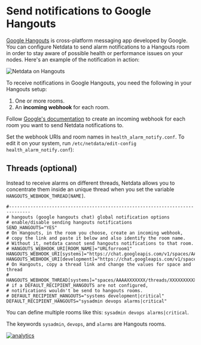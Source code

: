 <!--
title: "Send notifications to Google Hangouts"
description: "Send alerts to Send notifications to Google Hangouts any time an anomaly or performance issue strikes a node in your infrastructure."
sidebar_label: "Google Hangouts"
custom_edit_url: https://github.com/netdata/netdata/edit/master/health/notifications/hangouts/README.md
-->

# Send notifications to Google Hangouts

[Google Hangouts](https://hangouts.google.com/) is cross-platform messaging app developed by Google. You can configure
Netdata to send alarm notifications to a Hangouts room in order to stay aware of possible health or performance issues
on your nodes. Here's an example of the notification in action:

![Netdata on Hangouts](https://user-images.githubusercontent.com/1153921/66427166-47de6900-e9c8-11e9-8322-b4b03f084dc1.png)

To receive notifications in Google Hangouts, you need the following in your Hangouts setup:

1.   One or more rooms.
2.   An **incoming webhook** for each room.

Follow [Google's documentation](https://developers.google.com/hangouts/chat/how-tos/webhooks) to create an incoming
webhook for each room you want to send Netdata notifications to.

Set the webhook URIs and room names in `health_alarm_notify.conf`. To edit it on your system, run
`/etc/netdata/edit-config health_alarm_notify.conf`):

## Threads (optional)

Instead to receive alarms on different threads, Netdata allows you to concentrate them inside an unique thread when you
set the variable `HANGOUTS_WEBHOOK_THREAD[NAME]`.

```
#------------------------------------------------------------------------------
# hangouts (google hangouts chat) global notification options
# enable/disable sending hangouts notifications
SEND_HANGOUTS="YES"
# On Hangouts, in the room you choose, create an incoming webhook,
# copy the link and paste it below and also identify the room name.
# Without it, netdata cannot send hangouts notifications to that room.
# HANGOUTS_WEBHOOK_URI[ROOM_NAME]="URLforroom1"
HANGOUTS_WEBHOOK_URI[systems]="https://chat.googleapis.com/v1/spaces/AAAAXXXXXXX/..."
HANGOUTS_WEBHOOK_URI[development]="https://chat.googleapis.com/v1/spaces/AAAAYYYYY/..."
# On Hangouts, copy a thread link and change the values for space and thread
# HANGOUTS_WEBHOOK_THREAD[systems]="spaces/AAAAXXXXXXX/threads/XXXXXXXXXXX"
# if a DEFAULT_RECIPIENT_HANGOUTS are not configured,
# notifications wouldn't be send to hangouts rooms.
# DEFAULT_RECIPIENT_HANGOUTS="systems development|critical"
DEFAULT_RECIPIENT_HANGOUTS="sysadmin devops alarms|critical"
```

You can define multiple rooms like this: `sysadmin devops alarms|critical`.

The keywords `sysadmin`, `devops`, and `alarms` are Hangouts rooms.

[![analytics](https://www.google-analytics.com/collect?v=1&aip=1&t=pageview&_s=1&ds=github&dr=https%3A%2F%2Fgithub.com%2Fnetdata%2Fnetdata&dl=https%3A%2F%2Fmy-netdata.io%2Fgithub%2Fhealth%2Fnotifications%2Fhangouts%2FREADME&_u=MAC~&cid=5792dfd7-8dc4-476b-af31-da2fdb9f93d2&tid=UA-64295674-3)](<>)
